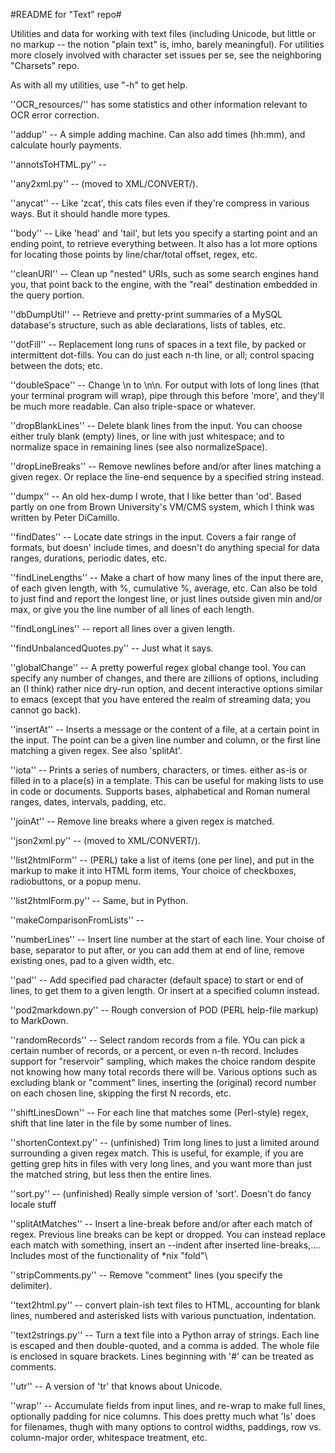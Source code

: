 #README for "Text" repo#

Utilities and data for working with text files (including Unicode, but little or
no markup -- the notion "plain text" is, imho, barely meaningful).
For utilities more closely involved with character set issues per se,
see the neighboring "Charsets" repo.

As with all my utilities, use "-h" to get help.


''OCR_resources/'' has some statistics and other information relevant to OCR
error correction.

''addup'' --  A simple adding machine. Can also add times (hh:mm), and calculate
hourly payments.

''annotsToHTML.py'' --

''any2xml.py'' --  (moved to XML/CONVERT/).

''anycat'' --  Like 'zcat', this cats files even if they're compress in various ways.
But it should handle more types.

''body'' --  Like 'head' and 'tail', but lets you specify a starting point and an
ending point, to retrieve everything between. It also has a lot more options
for locating those points by line/char/total offset, regex, etc.

''cleanURI'' --  Clean up "nested" URIs, such as some search engines hand you, that
point back to the engine, with the "real" destination embedded in the query
portion.

''dbDumpUtil'' --  Retrieve and pretty-print summaries of a MySQL database's structure,
such as able declarations, lists of tables, etc.

''dotFill'' --  Replacement long runs of spaces in a text file, by packed or
intermittent dot-fills. You can do just each n-th line, or all; control
spacing between the dots; etc.

''doubleSpace'' --  Change \n to \n\n. For output with lots of long lines (that your
terminal program will wrap), pipe through this before 'more', and they'll be
much more readable. Can also triple-space or whatever.

''dropBlankLines'' --  Delete blank lines from the input. You can choose either
truly blank (empty) lines, or line with just whitespace; and to normalize space
in remaining lines (see also normalizeSpace).

''dropLineBreaks'' --  Remove newlines before and/or after lines matching a given
regex. Or replace the line-end sequence by a specified string instead.

''dumpx'' --  An old hex-dump I wrote, that I like better than 'od'. Based partly on
one from Brown University's VM/CMS system, which I think was written by
Peter DiCamillo.

''findDates'' --  Locate date strings in the input. Covers a fair range of formats,
but doesn' include times, and doesn't do anything special for data ranges,
durations, periodic dates, etc.

''findLineLengths'' --  Make a chart of how many lines of the input there are, of
each given length, with %, cumulative %, average, etc. Can also be told to
just find and report the longest line, or just lines outside given min and/or max,
or give you the line number of all lines of each length.

''findLongLines'' --  report all lines over a given length.

''findUnbalancedQuotes.py'' --  Just what it says.

''globalChange'' --  A pretty powerful regex global change tool. You can specify any
number of changes, and there are zillions of options, including an (I think)
rather nice dry-run option, and decent interactive options similar to emacs
(except that you have entered the realm of streaming data; you cannot go back).

''insertAt'' --  Inserts a message or the content of a file, at a certain point in the
       input. The point can be a given line number and column, or the first
       line matching a given regex. See also 'splitAt'.

''iota'' --  Prints a series of numbers, characters, or times.  either as-is or
       filled in to a place(s) in a template.  This can be useful for making
       lists to use in code or documents. Supports bases, alphabetical and
       Roman numeral ranges, dates, intervals, padding, etc.

''joinAt'' --  Remove line breaks where a given regex is matched.

''json2xml.py'' --  (moved to XML/CONVERT/).

''list2htmlForm'' --  (PERL) take a list of items (one per line), and put in the markup
to make it into HTML form items, Your choice of checkboxes, radiobuttons, or
a popup menu.

''list2htmlForm.py'' --  Same, but in Python.

''makeComparisonFromLists'' --

''numberLines'' --  Insert line number at the start of each line. Your choise of base,
separator to put after, or you can add them at end of line, remove existing ones,
pad to a given width, etc.

''pad'' --  Add specified pad character (default space) to start or end of lines,
to get them to a given length. Or insert at a specified column instead.

''pod2markdown.py'' --  Rough conversion of POD (PERL help-file markup) to MarkDown.

''randomRecords'' --  Select random records from a file. YOu can pick a certain number
of records, or a percent, or even n-th record. Includes support for "reservoir"
sampling, which makes the choice random despite not knowing how many total
records there will be. Various options such as excluding blank or "comment" lines,
inserting the (original) record number on each chosen line, skipping the first
N records, etc.

''shiftLinesDown'' --  For each line that matches some (Perl-style) regex, shift that line
       later in the file by some number of lines.

''shortenContext.py'' --  (unfinished) Trim long lines to just a limited around surrounding a
given regex match.
This is useful, for example, if you are getting grep hits in files with
very long lines, and you want more than just the matched string, but less
then the entire lines.

''sort.py'' --   (unfinished) Really simple version of 'sort'. Doesn't do fancy locale
stuff

''splitAtMatches'' --  Insert a line-break before and/or after each match of regex. Previous line breaks
       can be kept or dropped. You can instead replace each match with something,
       insert an --indent after inserted line-breaks,....
       Includes most of the functionality of *nix "fold"\

''stripComments.py'' --  Remove "comment" lines (you specify the delimiter).

''text2html.py'' --  convert plain-ish text files to HTML, accounting for blank lines,
numbered and asterisked lists with various punctuation, indentation.

''text2strings.py'' --  Turn a text file into a Python array of strings.
Each line is escaped and then double-quoted, and a comma is added.
The whole file is enclosed in square brackets.
Lines beginning with '#' can be treated as comments.

''utr'' --  A version of 'tr' that knows about Unicode.

''wrap'' --  Accumulate fields from input lines, and re-wrap to make full lines,
       optionally padding for nice columns. This does pretty much what 'ls' does
       for filenames, thugh with many options to control widths, paddings,
       row vs. column-major order, whitespace treatment, etc.
